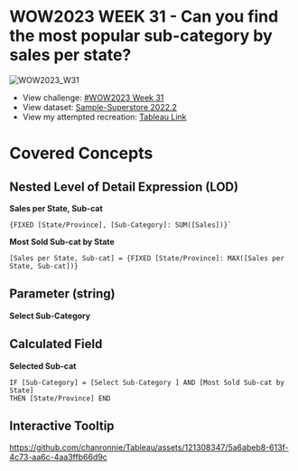 # WOW2023 WEEK 31 - Can you find the most popular sub-category by sales per state?
![WOW2023_W31](https://github.com/chanronnie/Tableau/assets/121308347/6e4c416f-55d1-4c84-9548-0dbb78275675)

- View challenge: [#WOW2023 Week 31](https://workout-wednesday.com/2023w31tab/)
- View dataset: [Sample-Superstore 2022.2](https://github.com/chanronnie/Tableau/tree/main/WorkoutWednesday/%23WOW2023_W31/data)
- View my attempted recreation: [Tableau Link](https://public.tableau.com/app/profile/ronnie.chan/viz/WOW2023W31_16978377297050/WOW2023_W31?publish=yes)

# Covered Concepts
## Nested Level of Detail Expression (LOD) 

**Sales per State, Sub-cat**
```
{FIXED [State/Province], [Sub-Category]: SUM([Sales])}`
```

**Most Sold Sub-cat by State**
```
[Sales per State, Sub-cat] = {FIXED [State/Province]: MAX([Sales per State, Sub-cat])}
```

## Parameter (string)

**Select Sub-Category**

## Calculated Field 

**Selected Sub-cat**
```
IF [Sub-Category] = [Select Sub-Category ] AND [Most Sold Sub-cat by State]
THEN [State/Province] END
```

## Interactive Tooltip



https://github.com/chanronnie/Tableau/assets/121308347/5a6abeb8-613f-4c73-aa6c-4aa3ffb66d9c




